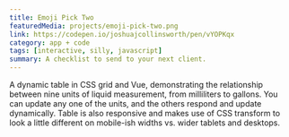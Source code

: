 ```yaml
---
title: Emoji Pick Two
featuredMedia: projects/emoji-pick-two.png
link: https://codepen.io/joshuajcollinsworth/pen/vYOPKqx
category: app + code
tags: [interactive, silly, javascript]
summary: A checklist to send to your next client.
---
```


A dynamic table in CSS grid and Vue, demonstrating the relationship between nine units of liquid measurement, from milliliters to gallons. You can update any one of the units, and the others respond and update dynamically. Table is also responsive and makes use of CSS transform to look a little different on mobile-ish widths vs. wider tablets and desktops.
